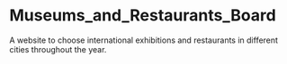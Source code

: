 # Museums_and_Restaurants_Board
A website to choose international exhibitions and restaurants in different cities throughout the year.
